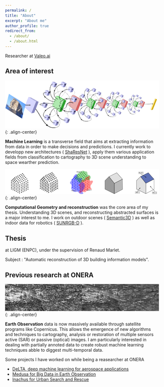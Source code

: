 ```yaml
---
permalink: /
title: "About"
excerpt: "About me"
author_profile: true
redirect_from: 
  - /about/
  - /about.html
---
```


Researcher at [Valeo.ai](https://ptrckprz.github.io/valeoai/)

## Area of interest

![Machine Learning](/images/machine_learning.png){: .align-center}

**Machine Learning** is a transverse field that aims at extracting information from data in order to make decisions and predictions.
I currently work to developp new architectures (
<span style="color:blue">
[ShaResNet](/publications/2018-sharesnet)
</span>), apply them various application fields from classification to cartography to 3D scene understanding to space wearther prediction.


![Geometry](/images/geo.png){: .align-center}

**Computational Geometry and reconstruction** was the core area of my thesis. 
Understanding 3D scenes, and reconstructing abstracted surfaces is a major interest to me.
I work on outdoor scenes (<span style="color:blue">
[Semantic3D](semantic3d.net)
</span>) as well as indoor data for robotics (<span style="color:blue">
[SUNRGB-D](rgbd.cs.princeton.edu/)
</span>).

## Thesis

at LIGM (ENPC), under the supervision of Renaud Marlet.

Subject : "Automatic reconstruction of 3D building information models".

## Previous research at ONERA


![Earth Observation](/images/eo.png){: .align-center}

**Earth Observation** data is now massively available through satellite programs like Copernicus. This allows the emergence of new algorithms and techniques to cartography, analysis or restoration of multiple sensors active (SAR) or passive (optical) images.
I am particularly interested in dealing with partially annoted data to create robust machine learning techniques abble to diggest multi-temporal data.

Some projects I have worked on while being a reasearcher at ONERA

* [DeLTA, deep machine learning for aerospace applications](delta-onera.github.io)
* [Medusa for Big Data in Earth Observation](https://w3.onera.fr/medusa/home)
* [Inachus for Urban Search and Rescue](https://www.inachus.eu/)